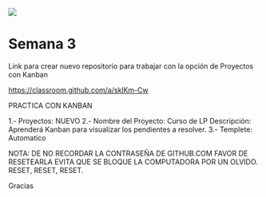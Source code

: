 ![](http://tectijuana.edu.mx/wp-content/uploads/2014/11/Heading-Ing-en-nanotecnologia-2048x672.png)

# Semana 3



Link para crear nuevo repositorio para trabajar con la opción de Proyectos con Kanban

https://classroom.github.com/a/sklKm-Cw

PRACTICA CON KANBAN

1.- Proyectos: NUEVO
2.- Nombre del Proyecto:  Curso de LP
    Descripción:  Aprenderá Kanban para visualizar los pendientes a resolver.
3.- Templete: Automatico  


NOTA: DE NO RECORDAR LA CONTRASEÑA DE GITHUB.COM FAVOR DE RESETEARLA EVITA QUE SE BLOQUE LA COMPUTADORA POR UN OLVIDO.
RESET, RESET, RESET.

Gracias 
